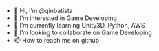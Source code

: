 - 👋 Hi, I’m @qinbatista
- 👀 I’m interested in Game Developing
- 🌱 I’m currently learning Unity3D, Python, AWS
- 💞️ I’m looking to collaborate on Game Developing
- 📫 How to reach me on github

<!---
qinbatista/qinbatista is a ✨ special ✨ repository because its `README.md` (this file) appears on your GitHub profile.
You can click the Preview link to take a look at your changes.
--->
